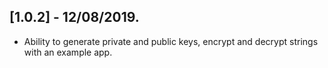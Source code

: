 ## [1.0.2] - 12/08/2019.

* Ability to generate private and public keys, encrypt and decrypt strings with an example app.
